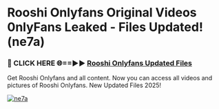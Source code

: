 # Rooshi Onlyfans Original Videos 0nlyFans Leaked - Files Updated! (ne7a)

<h3>🔴 CLICK HERE 🌐==►► <a href="https://tinyurl.com/4seja8ks" rel="nofollow">Rooshi Onlyfans Updated Files</a></h3>

Get Rooshi Onlyfans and all content. Now you can access all videos and pictures of Rooshi Onlyfans. New Updated Files 2025!

[![ne7a](https://i.imgur.com/EWjZXRe.gif)](https://tinyurl.com/4seja8ks)
